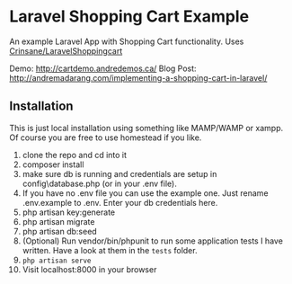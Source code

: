 # Laravel Shopping Cart Example

An example Laravel App with Shopping Cart functionality. Uses [Crinsane/LaravelShoppingcart](https://github.com/Crinsane/LaravelShoppingcart)

Demo: <http://cartdemo.andredemos.ca/>
Blog Post: <http://andremadarang.com/implementing-a-shopping-cart-in-laravel/>

## Installation

This is just local installation using something like MAMP/WAMP or xampp. Of course you are free to use homestead if you like.

1. clone the repo and cd into it
1. composer install
1. make sure db is running and credentials are setup in config\database.php (or in your .env file).
1. If you have no .env file you can use the example one. Just rename .env.example to .env. Enter your db credentials here.
1. php artisan key:generate
1. php artisan migrate
1. php artisan db:seed
1. (Optional) Run vendor/bin/phpunit to run some application tests I have written. Have a look at them in the `tests` folder.
1. `php artisan serve`
1. Visit localhost:8000 in your browser
